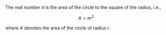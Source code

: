 The real number $\pi$ is the area of the circle to the square of the radius, i.e., 

$$
A = \pi r^2
$$

where $A$ denotes the area of the circle of radius $r$.
